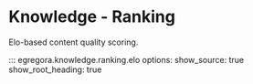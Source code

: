 # Knowledge - Ranking

Elo-based content quality scoring.

::: egregora.knowledge.ranking.elo
    options:
      show_source: true
      show_root_heading: true
